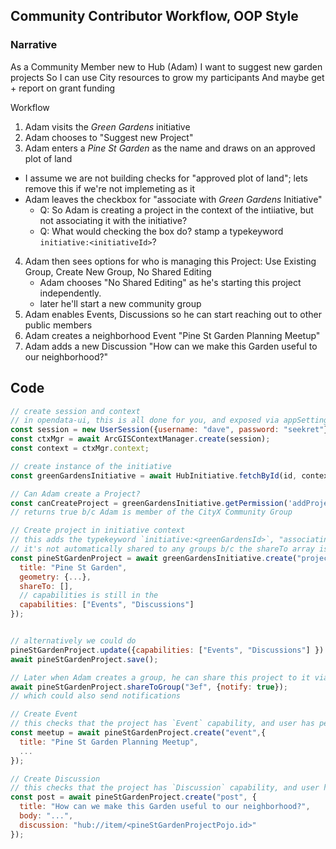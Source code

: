 ## Community Contributor Workflow, OOP Style

### Narrative

As a Community Member new to Hub (Adam)
I want to suggest new garden projects
So I can use City resources to grow my participants
And maybe get + report on grant funding

Workflow

1. Adam visits the _Green Gardens_ initiative
2. Adam chooses to "Suggest new Project"
3. Adam enters a _Pine St Garden_ as the name and draws on an approved plot of land

- I assume we are not building checks for "approved plot of land"; lets remove this if we're not implemeting as it
- Adam leaves the checkbox for "associate with _Green Gardens_ Initiative"
  - Q: So Adam is creating a project in the context of the intiiative, but not associating it with the initiative?
  - Q: What would checking the box do? stamp a typekeyword `initiative:<initiativeId>`?

4. Adam then sees options for who is managing this Project: Use Existing Group, Create New Group, No Shared Editing
   - Adam chooses "No Shared Editing" as he's starting this project independently.
   - later he'll start a new community group
5. Adam enables Events, Discussions so he can start reaching out to other public members
6. Adam creates a neighborhood Event "Pine St Garden Planning Meetup"
7. Adam adds a new Discussion "How can we make this Garden useful to our neighborhood?"

## Code

```js
// create session and context
// in opendata-ui, this is all done for you, and exposed via appSettings.context
const session = new UserSession({username: "dave", password: "seekret"});
const ctxMgr = await ArcGISContextManager.create(session);
const context = ctxMgr.context;

// create instance of the initiative
const greenGardensInitiative = await HubInitiative.fetchById(id, context);

// Can Adam create a Project?
const canCreateProject = greenGardensInitiative.getPermission('addProject');
// returns true b/c Adam is member of the CityX Community Group

// Create project in initiative context
// this adds the typekeyword `initiative:<greenGardensId>`, "associating" it to the initiative
// it's not automatically shared to any groups b/c the shareTo array is empty
const pineStGardenProject = await greenGardensInitiative.create("project", {
  title: "Pine St Garden",
  geometry: {...},
  shareTo: [],
  // capabilities is still in the
  capabilities: ["Events", "Discussions"]
});


// alternatively we could do
pineStGardenProject.update({capabilities: ["Events", "Discussions"] }) =;
await pineStGardenProject.save();

// Later when Adam creates a group, he can share this project to it via
await pineStGardenProject.shareToGroup("3ef", {notify: true});
// which could also send notifications

// Create Event
// this checks that the project has `Event` capability, and user has permissions
const meetup = await pineStGardenProject.create("event",{
  title: "Pine St Garden Planning Meetup",
  ...
});

// Create Discussion
// this checks that the project has `Discussion` capability, and user has permissions
const post = await pineStGardenProject.create("post", {
  title: "How can we make this Garden useful to our neighborhood?",
  body: "...",
  discussion: "hub://item/<pineStGardenProjectPojo.id>"
});

```
